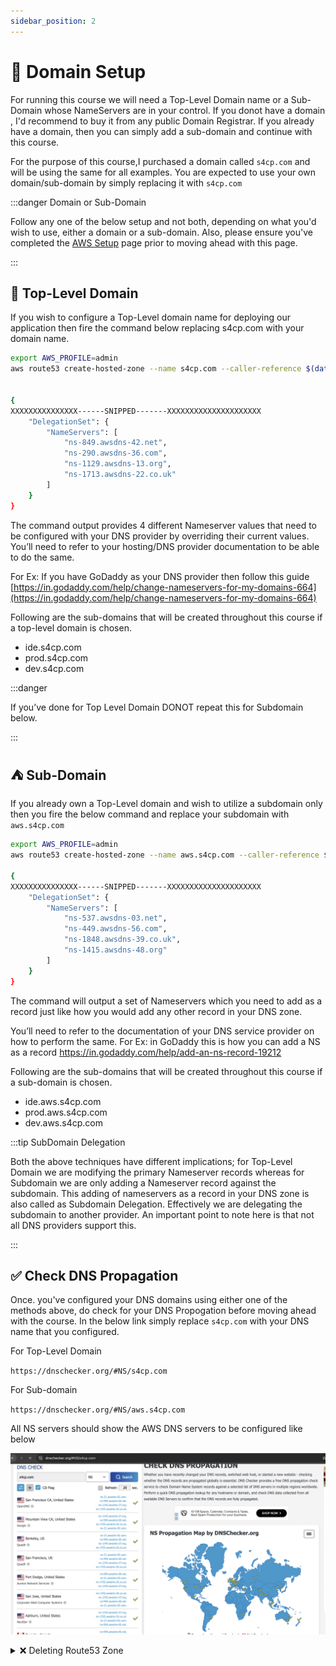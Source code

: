 ```yaml
---
sidebar_position: 2
---
```


# 🏢 Domain Setup

For running this course we will need a Top-Level Domain name or a Sub-Domain whose NameServers are in your control.
If you donot have a domain , I'd recommend to buy it from any public Domain Registrar. If you already have a domain, then you can simply add a sub-domain and continue with this course. 

For the purpose of this course,I purchased a domain called `s4cp.com` and will be using the same for all examples. You are expected to use your own domain/sub-domain by simply replacing it with `s4cp.com` 

:::danger Domain or Sub-Domain

Follow any one of the below setup and not both, depending on what you'd wish to use, either a domain or a sub-domain. Also, please ensure you've completed the [AWS Setup](docs/chapter0-setup/aws-setup.md#) page prior to moving ahead with this page.

:::

## 🗻 Top-Level Domain

If you wish to configure a Top-Level domain name for deploying our application then fire the command below replacing s4cp.com with your domain name.

```bash {1,2}
export AWS_PROFILE=admin
aws route53 create-hosted-zone --name s4cp.com --caller-reference $(date +%s)


{
XXXXXXXXXXXXXXX------SNIPPED-------XXXXXXXXXXXXXXXXXXXXX
    "DelegationSet": {
        "NameServers": [
            "ns-849.awsdns-42.net",
            "ns-290.awsdns-36.com",
            "ns-1129.awsdns-13.org",
            "ns-1713.awsdns-22.co.uk"
        ]
    }
}
```

The command output provides 4 different Nameserver values that need to be configured with your DNS provider by overriding their current values. You’ll need to refer to your hosting/DNS provider documentation to be able to do the same.

For Ex: If you have GoDaddy as your DNS provider then follow this guide [https://in.godaddy.com/help/change-nameservers-for-my-domains-664](https://in.godaddy.com/help/change-nameservers-for-my-domains-664)

Following are the sub-domains that will be created throughout this course if a top-level domain is chosen.

- ide.s4cp.com
- prod.s4cp.com
- dev.s4cp.com

:::danger

If you’ve done for Top Level Domain DONOT repeat this for Subdomain below.

:::

## ⛺ Sub-Domain

If you already own a Top-Level domain and wish to utilize a subdomain only then you fire the below command and replace your subdomain with `aws.s4cp.com`

```bash {1,2}
export AWS_PROFILE=admin
aws route53 create-hosted-zone --name aws.s4cp.com --caller-reference $(date +%s)

{
XXXXXXXXXXXXXXX------SNIPPED-------XXXXXXXXXXXXXXXXXXXXX
	"DelegationSet": {
    	"NameServers": [
        	"ns-537.awsdns-03.net",
        	"ns-449.awsdns-56.com",
        	"ns-1848.awsdns-39.co.uk",
        	"ns-1415.awsdns-48.org"
    	]
	}
}
```

The command will output a set of Nameservers which you need to add as a record just like how you would add any other record in your DNS zone.

You’ll need to refer to the documentation of your DNS service provider on how to perform the same. 
For Ex: in GoDaddy this is how you can add a NS as a record https://in.godaddy.com/help/add-an-ns-record-19212

Following are the sub-domains that will be created throughout this course if a sub-domain is chosen.

- ide.aws.s4cp.com
- prod.aws.s4cp.com
- dev.aws.s4cp.com

:::tip SubDomain Delegation

Both the above techniques have different implications; for Top-Level Domain we are modifying the primary Nameserver records whereas for Subdomain we are only adding a Nameserver record against the subdomain. This adding of nameservers as a record in your DNS zone is also called as Subdomain Delegation. Effectively we are delegating the subdomain to another provider. An important point to note here is that not all DNS providers support this.

:::

## ✅ Check DNS Propagation

Once. you've configured your DNS domains using either one of the methods above, do check for your DNS Propogation before moving ahead with the course. In the below link simply replace `s4cp.com` with your DNS name that you configured. 

For Top-Level Domain

`https://dnschecker.org/#NS/s4cp.com` 

For Sub-domain

`https://dnschecker.org/#NS/aws.s4cp.com`

All NS servers should show the AWS DNS servers to be configured like below

![AWS DNS Name Server Propagation](img/dns_name_server_propogation.png)

<details>
  <summary> ❌ Deleting Route53 Zone </summary>

In case you've made an error and would like to re-create the Route53 Zones, ensure that you delete the old ones. To do that fire the below commands. Replace `s4cp.com` with your domain name that you wrongly entered. Do Note  it is

```bash
export AWS_PROFILE=admin
aws route53 delete-hosted-zone --id $(aws route53 list-hosted-zones --query "HostedZones[?Name == 's4cp.com.'].Id" --output text | sed 's|/hostedzone/||')
```

</details>


